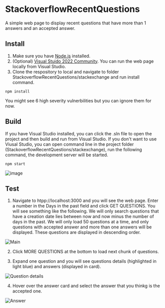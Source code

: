 # StackoverflowRecentQuestions
A simple web page to display recent questions that have more than 1 answers and an accepted answer. 

## Install
1. Make sure you have [Node.js](https://nodejs.org/en/) installed. 
2. (Optional) [Visual Stuido 2022 Community](https://visualstudio.microsoft.com/vs/community/). You can run the web page locally from Visual Studio.
3. Clone the respository to local and navigate to folder StackoverflowRecentQuestions/stackexchange and run install command. 

```
npm install
```

You might see 6 high severity vulnerbilities but you can ignore them for now. 

## Build
If you have Visual Studio installed, you can click the .sln file to open the project and then build and run from Visual Studio. If you don't want to use Viusal Studio, you can open command line in the project folder (StackoverflowRecentQuestions/stackexchange), run the following command, the development server will be started. 

```
npm start
```

![image](https://user-images.githubusercontent.com/7350037/216846199-e054961b-85c6-4d3a-af90-9fa54e29b1d9.png)


## Test

1. Navigate to htpp://localhost:3000 and you will see the web page. Enter a number in the Days in the past field and click GET QUESTIONS. You will see something like the following. We will only search questions that have a creation date lies between now and now minus the number of days in the past. We will only load 50 questions at a time, and only questions with accepted answer and more than one answers will be displayed. These questions are displayed in descending order. 

![Main](https://user-images.githubusercontent.com/7350037/216846767-89d240e8-2bbd-4dab-9057-a531c171f97f.png)

2. Click MORE QUESTIONS at the bottom to load next chunk of questions. 

3. Expand one question and you will see questions details (highlighted in light blue) and answers (displayed in card).

![Question details](https://user-images.githubusercontent.com/7350037/216846495-6a0d578b-184f-4a00-a569-2bb02829d46f.png)

4. Hover over the answer card and select the answer that you thinkg is the accepted one. 

![Answer](https://user-images.githubusercontent.com/7350037/216846904-0fd02671-8b6b-49b7-84e9-c48c35c1a74e.png)


